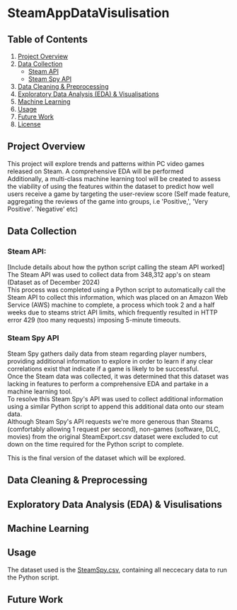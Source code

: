 # SteamAppDataVisulisation

## Table of Contents

1. [Project Overview](#project-overview)  
2. [Data Collection](#data-collection)  
   - [Steam API](#steam-api)  
   - [Steam Spy API](#steam-spy-api)  
3. [Data Cleaning & Preprocessing](#data-cleaning--preprocessing)  
4. [Exploratory Data Analysis (EDA) & Visualisations](#exploratory-data-analysis-eda--visualisations)  
5. [Machine Learning](#machine-learning)  
6. [Usage](#usage)  
7. [Future Work](#future-work)  
8. [License](#license)  
 

## Project Overview

This project will explore trends and patterns within PC video games released on Steam. A comprehensive EDA will be performed  
Additionally, a multi-class machine learning tool will be created to assess the viability of using the features within the dataset to predict how well users receive a game by targeting the user-review score (Self made feature, aggregating the reviews of the game into groups, i.e 'Positive,', 'Very Positive'. 'Negative' etc)

## Data Collection

### Steam API:
[Include details about how the python script calling the steam API worked]  
The Steam API was used to collect data from 348,312 app's on steam (Dataset as of December 2024)  
This process was completed using a Python script to automatically call the Steam API to collect this information, which was placed on an Amazon Web Service (AWS) machine to complete, a process which took 2 and a half weeks due to steams strict API limits, which frequently resulted in HTTP error 429 (too many requests) imposing 5-minute timeouts.

### Steam Spy API
Steam Spy gathers daily data from steam regarding player numbers, providing additional information to explore in order to learn if any clear correlations exist that indicate if a game is likely to be successful.  
Once the Steam data was collected, it was determined that this dataset was lacking in features to perform a comprehensive EDA and partake in a machine learning tool.  
To resolve this Steam Spy's API was used to collect additional information using a similar Python script to append this additional data onto our steam data.  
Although Steam Spy's API requests we're more generous than Steams (comfortably allowing 1 request per second), non-games (software, DLC, movies) from the original SteamExport.csv dataset were excluded to cut down on the time required for the Python script to complete.

This is the final version of the dataset which will be explored.

## Data Cleaning & Preprocessing

## Exploratory Data Analysis (EDA) & Visulisations

## Machine Learning

## Usage
The dataset used is the [SteamSpy.csv](Data/SteamSpy.csv), containing all neccecary data to run the Python script.

## Future Work